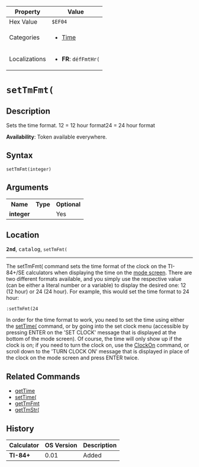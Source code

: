 | Property      | Value |
|---------------|-------|
| Hex Value     | `$EF04`|
| Categories    | <ul><li>[Time](<../categories/Time.md>)</li></ul> |
| Localizations | <ul><li><b>FR</b>: `défFmtHr(`</li></ul> |

# `setTmFmt(`

## Description
Sets the time format.
12 = 12 hour format24 = 24 hour format


<b>Availability</b>: Token available everywhere.

## Syntax
`setTmFmt(integer)`

## Arguments
<table>
<tr><th>Name</th><th>Type</th><th>Optional</th></tr>

<tr><td><b>integer</b></td><td></td><td>Yes</td></tr>

</table>

## Location
<tt><kbd><b>2nd</b></kbd></tt>, <kbd>catalog</kbd>, `setTmFmt(`
<hr>

The setTmFmt( command sets the time format of the clock on the TI-84+/SE calculators when displaying the time on the [mode screen](/settings). There are two different formats available, and you simply use the respective value (can be either a literal number or a variable) to display the desired one: 12 (12 hour) or 24 (24 hour). For example, this would set the time format to 24 hour:

```ti-basic
:setTmFmt(24
```

In order for the time format to work, you need to set the time using either the [setTime(](/settime) command, or by going into the set clock menu (accessible by pressing ENTER on the 'SET CLOCK' message that is displayed at the bottom of the mode screen). Of course, the time will only show up if the clock is on; if you need to turn the clock on, use the [ClockOn](/clockon) command, or scroll down to the 'TURN CLOCK ON' message that is displayed in place of the clock on the mode screen and press ENTER twice.

## Related Commands

*   [getTime](/gettime)
*   [setTime(](/settime)
*   [getTmFmt](/gettmfmt)
*   [getTmStr(](/gettmstr)

## History
| Calculator | OS Version | Description |
|------------|------------|-------------|
| <b>TI-84+</b> | 0.01 | Added |


